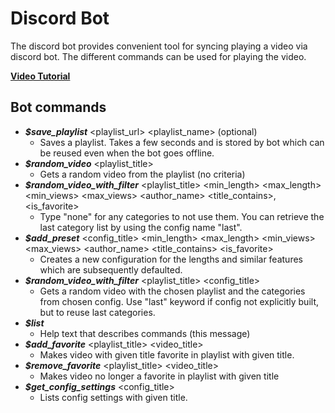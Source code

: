 # Discord Bot

The discord bot provides convenient tool for syncing playing a video via discord bot. The different commands can be used for playing the video. 

[**Video Tutorial**](https://www.youtube.com/watch?v=voYB8JojGAg)

## Bot commands 
- ___$save_playlist___ <playlist_url> <playlist_name> (optional)
    - Saves a playlist. Takes a few seconds and is stored by bot which can be reused even when the bot goes offline.
- ___$random_video___ <playlist_title>
    - Gets a random video from the playlist (no criteria)
- ___$random_video_with_filter___ <playlist_title> <min_length> <max_length> <min_views> <max_views> <author_name> <title_contains>, <is_favorite>
    - Type "none" for any categories to not use them. You can retrieve the last category list by using the config name "last".
- ___$add_preset___ <config_title> <min_length> <max_length> <min_views> <max_views> <author_name> <title_contains> <is_favorite>
    - Creates a new configuration for the lengths and similar features which are subsequently defaulted. 
- ___$random_video_with_filter___ <playlist_title> <config_title>
    - Gets a random video with the chosen playlist and the categories from chosen config. Use "last" keyword if config not explicitly built, but to reuse last categories.
- ___$list___
    - Help text that describes commands (this message)
- ___$add_favorite___ <playlist_title> <video_title>
    - Makes video with given title favorite in playlist with given title.
- ___$remove_favorite___ <playlist_title> <video_title>
    - Makes video no longer a favorite in playlist with given title
- ___$get_config_settings___ <config_title>
    - Lists config settings with given title.


